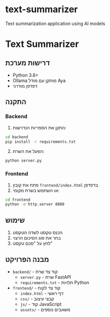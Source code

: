 # text-summarizer
Text summarization application using AI models
# Text Summarizer


## דרישות מערכת
- Python 3.8+
- Ollama מותקן עם מודל Aya
- דפדפן מודרני

## התקנה

### Backend
1. התקן את הספריות הנדרשות:
```bash
cd backend
pip install -r requirements.txt
```

2. הפעל את השרת:
```bash
python server.py
```

### Frontend
1. פתח את קובץ `frontend/index.html` בדפדפן
2. או השתמש בשרת מקומי:
```bash
cd frontend
python -m http.server 8080
```

## שימוש
1. הכנס טקסט לשדה הטקסט
2. בחר את סוג הסיכום הרצוי
3. לחץ על "סכם טקסט"

## מבנה הפרויקט
- `backend/` - קוד צד שרת
  - `server.py` - שרת FastAPI
  - `requirements.txt` - תלויות Python
- `frontend/` - קוד צד לקוח
  - `index.html` - דף ראשי
  - `css/` - קבצי עיצוב
  - `js/` - קוד JavaScript
  - `assets/` - משאבים נוספים